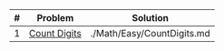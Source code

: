 
| # | Problem | Solution |
| -- | ------- | --------- |
| 1 | [Count Digits](https://www.codingninjas.com/studio/problems/count-digits_8416387) | ./Math/Easy/CountDigits.md |
